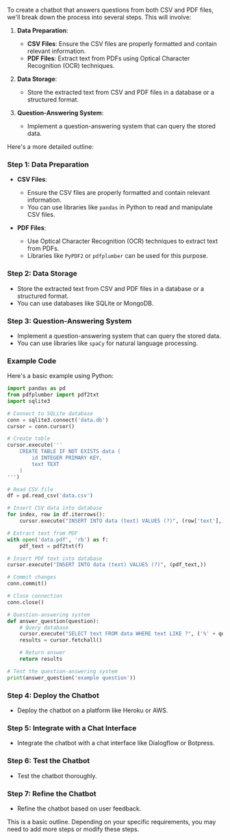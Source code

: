 To create a chatbot that answers questions from both CSV and PDF files, we'll break down the process into several steps. This will involve:

1. **Data Preparation**:
   - **CSV Files**: Ensure the CSV files are properly formatted and contain relevant information.
   - **PDF Files**: Extract text from PDFs using Optical Character Recognition (OCR) techniques.

2. **Data Storage**:
   - Store the extracted text from CSV and PDF files in a database or a structured format.

3. **Question-Answering System**:
   - Implement a question-answering system that can query the stored data.

Here's a more detailed outline:

### Step 1: Data Preparation

- **CSV Files**:
  - Ensure the CSV files are properly formatted and contain relevant information.
  - You can use libraries like `pandas` in Python to read and manipulate CSV files.

- **PDF Files**:
  - Use Optical Character Recognition (OCR) techniques to extract text from PDFs.
  - Libraries like `PyPDF2` or `pdfplumber` can be used for this purpose.

### Step 2: Data Storage

- Store the extracted text from CSV and PDF files in a database or a structured format.
- You can use databases like SQLite or MongoDB.

### Step 3: Question-Answering System

- Implement a question-answering system that can query the stored data.
- You can use libraries like `spaCy` for natural language processing.

### Example Code

Here's a basic example using Python:

```python
import pandas as pd
from pdfplumber import pdf2txt
import sqlite3

# Connect to SQLite database
conn = sqlite3.connect('data.db')
cursor = conn.cursor()

# Create table
cursor.execute('''
    CREATE TABLE IF NOT EXISTS data (
        id INTEGER PRIMARY KEY,
        text TEXT
    )
''')

# Read CSV file
df = pd.read_csv('data.csv')

# Insert CSV data into database
for index, row in df.iterrows():
    cursor.execute("INSERT INTO data (text) VALUES (?)", (row['text'],))

# Extract text from PDF
with open('data.pdf', 'rb') as f:
    pdf_text = pdf2txt(f)

# Insert PDF text into database
cursor.execute("INSERT INTO data (text) VALUES (?)", (pdf_text,))

# Commit changes
conn.commit()

# Close connection
conn.close()

# Question-answering system
def answer_question(question):
    # Query database
    cursor.execute("SELECT text FROM data WHERE text LIKE ?", ('%' + question + '%',))
    results = cursor.fetchall()

    # Return answer
    return results

# Test the question-answering system
print(answer_question('example question'))
```

### Step 4: Deploy the Chatbot

- Deploy the chatbot on a platform like Heroku or AWS.

### Step 5: Integrate with a Chat Interface

- Integrate the chatbot with a chat interface like Dialogflow or Botpress.

### Step 6: Test the Chatbot

- Test the chatbot thoroughly.

### Step 7: Refine the Chatbot

- Refine the chatbot based on user feedback.

This is a basic outline. Depending on your specific requirements, you may need to add more steps or modify these steps.